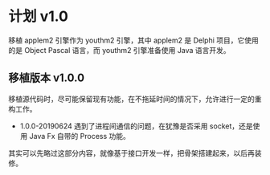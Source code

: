 # 计划 v1.0
移植 applem2 引擎作为 youthm2 引擎，其中 applem2 是 Delphi 项目，它使用的是 Object Pascal 语言，而 youthm2 引擎准备使用 Java 语言开发。


## 移植版本 v1.0.0
移植源代码时，尽可能保留现有功能，在不拖延时间的情况下，允许进行一定的重构工作。

- 1.0.0-20190624
遇到了进程间通信的问题，在犹豫是否采用 socket，还是使用 Java Fx 自带的 Process 功能。

其实可以先略过这部分内容，就像基于接口开发一样，把骨架搭建起来，以后再装修。

